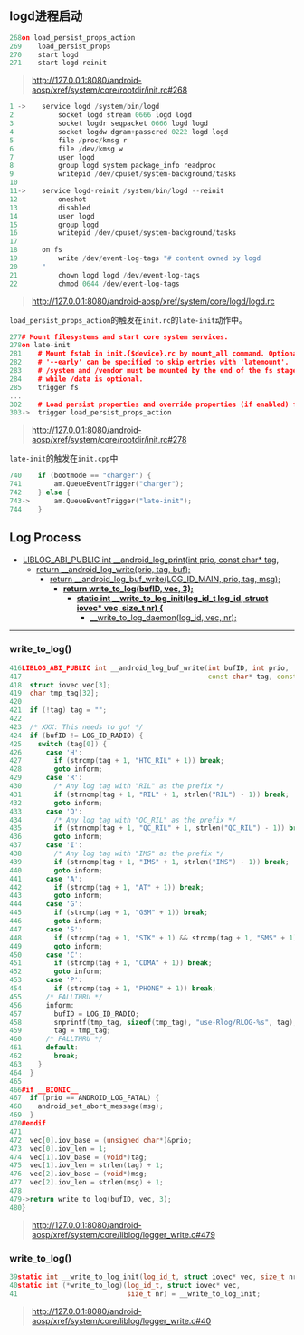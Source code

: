 
logd进程启动
----------------------------------------------------------------------------------------------------
```cpp
268on load_persist_props_action
269    load_persist_props
270    start logd
271    start logd-reinit
```
> http://127.0.0.1:8080/android-aosp/xref/system/core/rootdir/init.rc#268


```cpp
1 ->    service logd /system/bin/logd
2           socket logd stream 0666 logd logd
3           socket logdr seqpacket 0666 logd logd
4           socket logdw dgram+passcred 0222 logd logd
5           file /proc/kmsg r
6           file /dev/kmsg w
7           user logd
8           group logd system package_info readproc
9           writepid /dev/cpuset/system-background/tasks
10      
11->    service logd-reinit /system/bin/logd --reinit
12          oneshot
13          disabled
14          user logd
15          group logd
16          writepid /dev/cpuset/system-background/tasks
17      
18      on fs
19          write /dev/event-log-tags "# content owned by logd
20      "
21          chown logd logd /dev/event-log-tags
22          chmod 0644 /dev/event-log-tags
```
> http://127.0.0.1:8080/android-aosp/xref/system/core/logd/logd.rc

`load_persist_props_action`的触发在`init.rc`的`late-init`动作中。
```cpp
277# Mount filesystems and start core system services.
278on late-init
281    # Mount fstab in init.{$device}.rc by mount_all command. Optional parameter
282    # '--early' can be specified to skip entries with 'latemount'.
283    # /system and /vendor must be mounted by the end of the fs stage,
284    # while /data is optional.
285    trigger fs
...
302    # Load persist properties and override properties (if enabled) from /data.
303->  trigger load_persist_props_action
```
> http://127.0.0.1:8080/android-aosp/xref/system/core/rootdir/init.rc#278

`late-init`的触发在`init.cpp`中
```cpp
740    if (bootmode == "charger") {
741        am.QueueEventTrigger("charger");
742    } else {
743->      am.QueueEventTrigger("late-init");
744    }
```


Log Process
----------------------------------------------------------------------------------------------------
* [LIBLOG_ABI_PUBLIC int __android_log_print(int prio, const char* tag,](http://127.0.0.1:8080/android-aosp/xref/system/core/liblog/logger_write.c#491)
    * [return __android_log_write(prio, tag, buf);](http://127.0.0.1:8080/android-aosp/xref/system/core/liblog/logger_write.c#500)
        * [return __android_log_buf_write(LOG_ID_MAIN, prio, tag, msg);](http://127.0.0.1:8080/android-aosp/xref/system/core/liblog/logger_write.c#413)
            * [<b>return write_to_log(bufID, vec, 3);</b>](#write_to_log)
                * [<b>static int __write_to_log_init(log_id_t log_id, struct iovec* vec, size_t nr) {</b>](#__write_to_log_init)
                    * [__write_to_log_daemon(log_id, vec, nr);](http://127.0.0.1:8080/android-aosp/xref/system/core/liblog/logger_write.c#395)
                    
        

----------------------------------------------------------------------------------------------------
### <a id=write_to_log></a>write_to_log()
```cpp
416LIBLOG_ABI_PUBLIC int __android_log_buf_write(int bufID, int prio,
417                                              const char* tag, const char* msg) {
418  struct iovec vec[3];
419  char tmp_tag[32];
420
421  if (!tag) tag = "";
422
423  /* XXX: This needs to go! */
424  if (bufID != LOG_ID_RADIO) {
425    switch (tag[0]) {
426      case 'H':
427        if (strcmp(tag + 1, "HTC_RIL" + 1)) break;
428        goto inform;
429      case 'R':
430        /* Any log tag with "RIL" as the prefix */
431        if (strncmp(tag + 1, "RIL" + 1, strlen("RIL") - 1)) break;
432        goto inform;
433      case 'Q':
434        /* Any log tag with "QC_RIL" as the prefix */
435        if (strncmp(tag + 1, "QC_RIL" + 1, strlen("QC_RIL") - 1)) break;
436        goto inform;
437      case 'I':
438        /* Any log tag with "IMS" as the prefix */
439        if (strncmp(tag + 1, "IMS" + 1, strlen("IMS") - 1)) break;
440        goto inform;
441      case 'A':
442        if (strcmp(tag + 1, "AT" + 1)) break;
443        goto inform;
444      case 'G':
445        if (strcmp(tag + 1, "GSM" + 1)) break;
446        goto inform;
447      case 'S':
448        if (strcmp(tag + 1, "STK" + 1) && strcmp(tag + 1, "SMS" + 1)) break;
449        goto inform;
450      case 'C':
451        if (strcmp(tag + 1, "CDMA" + 1)) break;
452        goto inform;
453      case 'P':
454        if (strcmp(tag + 1, "PHONE" + 1)) break;
455      /* FALLTHRU */
456      inform:
457        bufID = LOG_ID_RADIO;
458        snprintf(tmp_tag, sizeof(tmp_tag), "use-Rlog/RLOG-%s", tag);
459        tag = tmp_tag;
460      /* FALLTHRU */
461      default:
462        break;
463    }
464  }
465
466#if __BIONIC__
467  if (prio == ANDROID_LOG_FATAL) {
468    android_set_abort_message(msg);
469  }
470#endif
471
472  vec[0].iov_base = (unsigned char*)&prio;
473  vec[0].iov_len = 1;
474  vec[1].iov_base = (void*)tag;
475  vec[1].iov_len = strlen(tag) + 1;
476  vec[2].iov_base = (void*)msg;
477  vec[2].iov_len = strlen(msg) + 1;
478
479->return write_to_log(bufID, vec, 3);
480}
```
> http://127.0.0.1:8080/android-aosp/xref/system/core/liblog/logger_write.c#479

### <a id=__write_to_log_init></a>write_to_log()
```cpp
39static int __write_to_log_init(log_id_t, struct iovec* vec, size_t nr);
40static int (*write_to_log)(log_id_t, struct iovec* vec,
41                           size_t nr) = __write_to_log_init;
```
> http://127.0.0.1:8080/android-aosp/xref/system/core/liblog/logger_write.c#40




